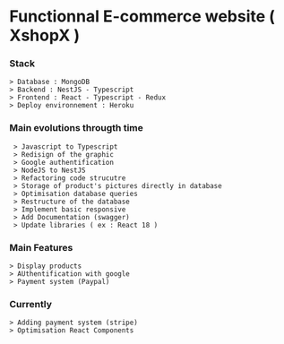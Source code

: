 # Functionnal E-commerce website ( XshopX )

### Stack

```
> Database : MongoDB
> Backend : NestJS - Typescript
> Frontend : React - Typescript - Redux
> Deploy environnement : Heroku

```

### Main evolutions througth time

```
 > Javascript to Typescript
 > Redisign of the graphic
 > Google authentification
 > NodeJS to NestJS
 > Refactoring code strucutre
 > Storage of product's pictures directly in database
 > Optimisation database queries
 > Restructure of the database
 > Implement basic responsive
 > Add Documentation (swagger)
 > Update libraries ( ex : React 18 )

```

### Main Features

```
> Display products
> AUthentification with google
> Payment system (Paypal)
```

### Currently

```
> Adding payment system (stripe)
> Optimisation React Components
```
